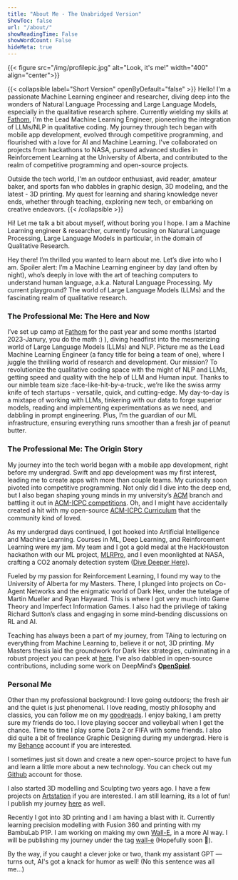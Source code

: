 ```yaml
---
title: "About Me - The Unabridged Version"
ShowToc: false
url: "/about/"
showReadingTime: False
showWordCount: False
hideMeta: true
---
```


{{< figure src="/img/profilepic.jpg" alt="Look, it's me!" width="400" align="center">}}

{{< collapsible label="Short Version" openByDefault="false" >}}
Hello! I'm a passionate Machine Learning engineer and researcher, diving deep into the wonders of Natural Language Processing and Large Language Models, especially in the qualitative research sphere. Currently wielding my skills at [Fathom](https://www.fathomthat.ai), I'm the Lead Machine Learning Engineer, pioneering the integration of LLMs/NLP in qualitative coding. My journey through tech began with mobile app development, evolved through competitive programming, and flourished with a love for AI and Machine Learning. I've collaborated on projects from hackathons to NASA, pursued advanced studies in Reinforcement Learning at the University of Alberta, and contributed to the realm of competitive programming and open-source projects.

Outside the tech world, I'm an outdoor enthusiast, avid reader, amateur baker, and sports fan who dabbles in graphic design, 3D modeling, and the latest - 3D printing. My quest for learning and sharing knowledge never ends, whether through teaching, exploring new tech, or embarking on creative endeavors.
{{< /collapsible >}}

Hi! Let me talk a bit about myself, without boring you I hope. I am a Machine Learning engineer & researcher, currently focusing on Natural Language Processing, Large Language Models in particular, in the domain of Qualitative Research.

Hey there! I’m thrilled you wanted to learn about me. Let’s dive into who I am. Spoiler alert: I’m a Machine Learning engineer by day (and often by night), who’s deeply in love with the art of teaching computers to understand human language, a.k.a. Natural Language Processing. My current playground? The world of Large Language Models (LLMs) and the fascinating realm of qualitative research.

### The Professional Me: The Here and Now

I’ve set up camp at [Fathom](https://www.fathomthat.ai) for the past year and some months (started 2023-Janury, you do the math :) ), diving headfirst into the mesmerizing world of Large Language Models (LLMs) and NLP. Picture me as the Lead Machine Learning Engineer (a fancy title for being a team of one), where I juggle the thrilling world of research and development. Our mission? To revolutionize the qualitative coding space with the might of NLP and LLMs, getting speed and quality with the help of LLM and Human input. Thanks to our nimble team size :face-like-hit-by-a-truck:, we’re like the swiss army knife of tech startups - versatile, quick, and cutting-edge. My day-to-day is a mixtape of working with LLMs, tinkering with our data to forge superior models, reading and implementing experimentations as we need, and dabbling in prompt engineering. Plus, I’m the guardian of our ML infrastructure, ensuring everything runs smoother than a fresh jar of peanut butter.

### The Professional Me: The Origin Story

My journey into the tech world began with a mobile app development, right before my undergrad. Swift and app development was my first interest, leading me to create apps with more than couple teams. My curiosity soon pivoted into competitive programming. Not only did I dive into the deep end, but I also began shaping young minds in my university’s [ACM](https://www.acm.org/) branch and battling it out in [ACM-ICPC competitions](https://icpc.global/). Oh, and I might have accidentally created a hit with my open-source [ACM-ICPC Curriculum](https://github.com/BedirT/ACM-ICPC-Preparation) that the community kind of loved.

As my undergrad days continued, I got hooked into Artificial Intelligence and Machine Learning. Courses in ML, Deep Learning, and Reinforcement Learning were my jam. My team and I got a gold medal at the HackHouston hackathon with our ML project, [MLRPro](https://github.com/AhmetHamzaEmra/MLRPRO), and I even moonlighted at NASA, crafting a CO2 anomaly detection system ([Dive Deeper Here](projects/iss_co2/iss_co2.md)).

Fueled by my passion for Reinforcement Learning, I found my way to the University of Alberta for my Masters. There, I plunged into projects on Co-Agent Networks and the enigmatic world of Dark Hex, under the tutelage of Martin Mueller and Ryan Hayward. This is where I got very much into Game Theory and Imperfect Information Games. I also had the privilege of taking Richard Sutton’s class and engaging in some mind-bending discussions on RL and AI.

Teaching has always been a part of my journey, from TAing to lecturing on everything from Machine Learning to, believe it or not, 3D printing. My Masters thesis laid the groundwork for Dark Hex strategies, culminating in a robust project you can peek at [here](https://github.com/BedirT/darkhex). I’ve also dabbled in open-source contributions, including some work on DeepMind’s [**OpenSpiel**](https://github.com/deepmind/open_spiel).

### Personal Me

Other than my professional background: I love going outdoors; the fresh air and the quiet is just phenomenal. I love reading, mostly philosophy and classics, you can follow me on my [goodreads](https://www.goodreads.com/user/show/65715675-bedir-tapkan). I enjoy baking, I am pretty sure my friends do too. I love playing soccer and volleyball when I get the chance. Time to time I play some Dota 2 or FIFA with some friends. I also did quite a bit of freelance Graphic Designing during my undergrad. Here is my [Behance](https://www.behance.net/btdesign) account if you are interested.

I sometimes just sit down and create a new open-source project to have fun and learn a little more about a new technology. You can check out my [Github](https://github.com/BedirT) account for those.

I also started 3D modelling and Sculpting two years ago. I have a few projects on [Artstation](https://www.artstation.com/bedirtapkan) if you are interested. I am still learning, its a lot of fun! I publish my journey [here](https://bedirtapkan.com/design/) as well.

Recently I got into 3D printing and I am having a blast with it. Currently learning precision modelling with Fusion 360 and printing with my BambuLab P1P. I am working on making my own [Wall-E](https://www.thingiverse.com/thing:922740), in a more AI way. I will be publishing my journey under the tag [wall-e](https://bedirtapkan.com/tags/wall-e/) (Hopefully soon :crossed_fingers:).

By the way, if you caught a clever joke or two, thank my assistant GPT — turns out, AI's got a knack for humor as well! (No this sentence was all me...)